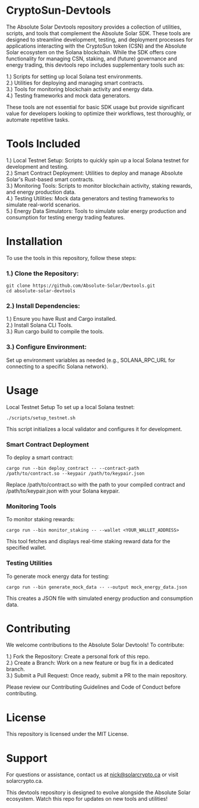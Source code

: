 # CryptoSun-Devtools

The Absolute Solar Devtools repository provides a collection of utilities, scripts, and tools that complement the Absolute Solar SDK. These tools are designed to streamline development, testing, and deployment processes for applications interacting with the CryptoSun token (CSN) and the Absolute Solar ecosystem on the Solana blockchain.
While the SDK offers core functionality for managing CSN, staking, and (future) governance and energy trading, this devtools repo includes supplementary tools such as:

1.) Scripts for setting up local Solana test environments. <br>
2.) Utilities for deploying and managing smart contracts. <br>
3.) Tools for monitoring blockchain activity and energy data. <br>
4.) Testing frameworks and mock data generators.

These tools are not essential for basic SDK usage but provide significant value for developers looking to optimize their workflows, test thoroughly, or automate repetitive tasks.

# Tools Included

1.) Local Testnet Setup: Scripts to quickly spin up a local Solana testnet for development and testing. <br>
2.) Smart Contract Deployment: Utilities to deploy and manage Absolute Solar's Rust-based smart contracts. <br>
3.) Monitoring Tools: Scripts to monitor blockchain activity, staking rewards, and energy production data. <br>
4.) Testing Utilities: Mock data generators and testing frameworks to simulate real-world scenarios. <br>
5.) Energy Data Simulators: Tools to simulate solar energy production and consumption for testing energy trading features.

# Installation
To use the tools in this repository, follow these steps:

### 1.) Clone the Repository:

    git clone https://github.com/Absolute-Solar/Devtools.git
    cd absolute-solar-devtools


### 2.) Install Dependencies:

1.) Ensure you have Rust and Cargo installed. <br>
2.) Install Solana CLI Tools. <br>
3.) Run cargo build to compile the tools.

### 3.) Configure Environment:

Set up environment variables as needed (e.g., SOLANA_RPC_URL for connecting to a specific Solana network).


# Usage
Local Testnet Setup
To set up a local Solana testnet:

    ./scripts/setup_testnet.sh

This script initializes a local validator and configures it for development.

### Smart Contract Deployment
To deploy a smart contract:

    cargo run --bin deploy_contract -- --contract-path /path/to/contract.so --keypair /path/to/keypair.json

Replace /path/to/contract.so with the path to your compiled contract and /path/to/keypair.json with your Solana keypair.

### Monitoring Tools
To monitor staking rewards:

    cargo run --bin monitor_staking -- --wallet <YOUR_WALLET_ADDRESS>

This tool fetches and displays real-time staking reward data for the specified wallet.

### Testing Utilities
To generate mock energy data for testing:

    cargo run --bin generate_mock_data -- --output mock_energy_data.json

This creates a JSON file with simulated energy production and consumption data.

# Contributing
We welcome contributions to the Absolute Solar Devtools! To contribute:

1.) Fork the Repository: Create a personal fork of this repo. <br>
2.) Create a Branch: Work on a new feature or bug fix in a dedicated branch. <br>
3.) Submit a Pull Request: Once ready, submit a PR to the main repository.

Please review our Contributing Guidelines and Code of Conduct before contributing.

# License
This repository is licensed under the MIT License.

# Support
For questions or assistance, contact us at nick@solarcrypto.ca or visit solarcrypto.ca.

This devtools repository is designed to evolve alongside the Absolute Solar ecosystem. Watch this repo for updates on new tools and utilities!


